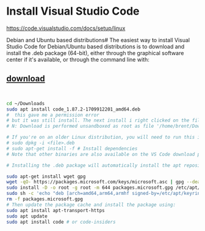 # Install Visual Studio Code

<https://code.visualstudio.com/docs/setup/linux>

Debian and Ubuntu based distributions#
The easiest way to install Visual Studio Code for Debian/Ubuntu based distributions is to download and install the .deb package (64-bit), either through the graphical software center if it's available, or through the command line with:

## **[download](https://code.visualstudio.com/download)**

```bash


cd ~/Downloads
sudo apt install code_1.87.2-1709912201_amd64.deb 
#  this gave me a permission error
# but it was still install. The next install i right clicked on the file and installed it from the software center and it gave me no error.
# N: Download is performed unsandboxed as root as file '/home/brent/Downloads/code_1.87.2-1709912201_amd64.deb' couldn't be accessed by user '_apt'. - pkgAcquire::Run (13: Permission denied)

# If you're on an older Linux distribution, you will need to run this instead:
# sudo dpkg -i <file>.deb
# sudo apt-get install -f # Install dependencies
# Note that other binaries are also available on the VS Code download page.

# Installing the .deb package will automatically install the apt repository and signing key to enable auto-updating using the system's package manager. Alternatively, the repository and key can also be installed manually with the following script:

sudo apt-get install wget gpg
wget -qO- https://packages.microsoft.com/keys/microsoft.asc | gpg --dearmor > packages.microsoft.gpg
sudo install -D -o root -g root -m 644 packages.microsoft.gpg /etc/apt/keyrings/packages.microsoft.gpg
sudo sh -c 'echo "deb [arch=amd64,arm64,armhf signed-by=/etc/apt/keyrings/packages.microsoft.gpg] https://packages.microsoft.com/repos/code stable main" > /etc/apt/sources.list.d/vscode.list'
rm -f packages.microsoft.gpg
# Then update the package cache and install the package using:
sudo apt install apt-transport-https
sudo apt update
sudo apt install code # or code-insiders
